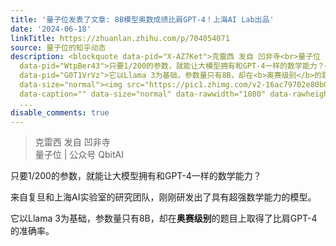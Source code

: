 ```yaml
---
title: '量子位发表了文章: 8B模型奥数成绩比肩GPT-4！上海AI Lab出品'
date: '2024-06-18'
linkTitle: https://zhuanlan.zhihu.com/p/704054071
source: 量子位的知乎动态
description: <blockquote data-pid="X-AZ7Ket">克雷西 发自 凹非寺<br>量子位 | 公众号 QbitAI</blockquote><p
  data-pid="WtpBer43">只要1/200的参数，就能让大模型拥有和GPT-4一样的数学能力？</p><p data-pid="9_NKQpZg">来自复旦和上海AI实验室的研究团队，刚刚研发出了具有超强数学能力的模型。</p><p
  data-pid="G0T1VrVz">它以Llama 3为基础，参数量只有8B，却在<b>奥赛级别</b>的题目上取得了比肩GPT-4的准确率。</p><figure
  data-size="normal"><img src="https://pic1.zhimg.com/v2-16ac79702e80b073062c7c48ea30581c.jpg"
  data-caption="" data-size="normal" data-rawwidth="1080" data-rawheight="968" class="origin_image
  ...
disable_comments: true
---
```

<blockquote data-pid="X-AZ7Ket">克雷西 发自 凹非寺<br>量子位 | 公众号 QbitAI</blockquote><p data-pid="WtpBer43">只要1/200的参数，就能让大模型拥有和GPT-4一样的数学能力？</p><p data-pid="9_NKQpZg">来自复旦和上海AI实验室的研究团队，刚刚研发出了具有超强数学能力的模型。</p><p data-pid="G0T1VrVz">它以Llama 3为基础，参数量只有8B，却在<b>奥赛级别</b>的题目上取得了比肩GPT-4的准确率。</p><figure data-size="normal"><img src="https://pic1.zhimg.com/v2-16ac79702e80b073062c7c48ea30581c.jpg" data-caption="" data-size="normal" data-rawwidth="1080" data-rawheight="968" class="origin_image ...